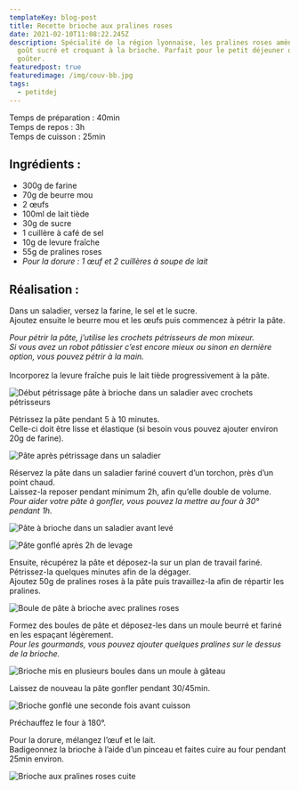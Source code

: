 ```yaml
---
templateKey: blog-post
title: Recette brioche aux pralines roses
date: 2021-02-10T11:08:22.245Z
description: Spécialité de la région lyonnaise, les pralines roses amènent un
  goût sucré et croquant à la brioche. Parfait pour le petit déjeuner ou pour le
  goûter.
featuredpost: true
featuredimage: /img/couv-bb.jpg
tags:
  - petitdej
---
```

Temps de préparation : 40min\
Temps de repos : 3h\
Temps de cuisson : 25min

## Ingrédients :

* 300g de farine
* 70g de beurre mou
* 2 œufs
* 100ml de lait tiède
* 30g de sucre
* 1 cuillère à café de sel
* 10g de levure fraîche
* 55g de pralines roses
* *Pour la dorure : 1 œuf et 2 cuillères à soupe de lait*

## Réalisation :

Dans un saladier, versez la farine, le sel et le sucre. \
Ajoutez ensuite le beurre mou et les œufs puis commencez à pétrir la pâte.

*Pour pétrir la pâte, j’utilise les crochets pétrisseurs de mon mixeur.*\
*Si vous avez un robot pâtissier c’est encore mieux ou sinon en dernière option, vous pouvez pétrir à la main.* \
\
Incorporez la levure fraîche puis le lait tiède progressivement à la pâte.

![Début pétrissage pâte à brioche dans un saladier avec crochets pétrisseurs ](/img/petrissage-pate.jpg "Pétrissage pâte ")

Pétrissez la pâte pendant 5 à 10 minutes.\
Celle-ci doit être lisse et élastique (si besoin vous pouvez ajouter environ 20g de farine).

![Pâte après pétrissage dans un saladier](/img/patebrioche.jpg "Pâte pétrit")

Réservez la pâte dans un saladier fariné couvert d’un torchon, près d’un point chaud.\
Laissez-la reposer pendant minimum 2h, afin qu’elle double de volume.\
*Pour aider votre pâte à gonfler, vous pouvez la mettre au four à 30° pendant 1h.*

![Pâte à brioche dans un saladier avant levé](/img/pate-2.jpg "Pâte à brioche avant levé")

![Pâte gonflé après 2h de levage](/img/pate-gonfle.jpg "Pâte gonflé")

Ensuite, récupérez la pâte et déposez-la sur un plan de travail fariné.\
Pétrissez-la quelques minutes afin de la dégager.\
Ajoutez 50g de pralines roses à la pâte puis travaillez-la afin de répartir les pralines.

![Boule de pâte à brioche avec pralines roses](/img/praline.jpg "Pâte à brioche avec pralines roses")

Formez des boules de pâte et déposez-les dans un moule beurré et fariné en les espaçant légèrement.\
*Pour les gourmands, vous pouvez ajouter quelques pralines sur le dessus de la brioche.*

![Brioche mis en plusieurs boules dans un moule à gâteau ](/img/boule-brioche.jpg "Brioche en formation ")

Laissez de nouveau la pâte gonfler pendant 30/45min.

![Brioche gonflé une seconde fois avant cuisson ](/img/broche-avant-cuisson.jpg "Brioche gonflé avant cuisson ")

Préchauffez le four à 180°.

Pour la dorure, mélangez l’œuf et le lait.\
Badigeonnez la brioche à l’aide d’un pinceau et faites cuire au four pendant 25min environ.

![Brioche aux pralines roses cuite ](/img/brioche-cuite-.jpg "Brioche cuite ")